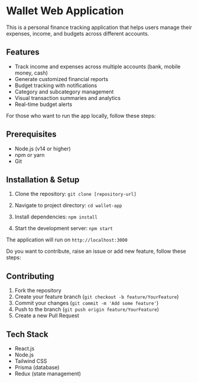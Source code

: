 # Wallet Web Application

This is a personal finance tracking application that helps users manage their expenses, income, and budgets across different accounts.

## Features

- Track income and expenses across multiple accounts (bank, mobile money, cash)
- Generate customized financial reports
- Budget tracking with notifications
- Category and subcategory management
- Visual transaction summaries and analytics
- Real-time budget alerts

For those who want to run the app locally, follow these steps:

## Prerequisites

- Node.js (v14 or higher)
- npm or yarn
- Git

## Installation & Setup

1. Clone the repository:
```git clone [repository-url]```

2. Navigate to project directory:
```cd wallet-app```

3. Install dependencies:
```npm install```

4. Start the development server:
```npm start```

The application will run on `http://localhost:3000`

Do you want to contribute, raise an issue or add new feature, follow these steps:

## Contributing

1. Fork the repository
2. Create your feature branch (`git checkout -b feature/YourFeature`)
3. Commit your changes (`git commit -m 'Add some feature'`)
4. Push to the branch (`git push origin feature/YourFeature`)
5. Create a new Pull Request

## Tech Stack

- React.js
- Node.js
- Tailwind CSS
- Prisma (database)
- Redux (state management)